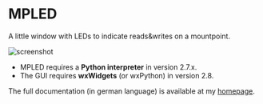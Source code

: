 # MPLED

A little window with LEDs to indicate reads&amp;writes on a mountpoint.

![screenshot](http://dede67.bplaced.net/PhythonScripte/mpled/mpled1.png)

* MPLED requires a **Python interpreter** in version 2.7.x.
* The GUI requires **wxWidgets** (or wxPython) in version 2.8.

The full documentation (in german language) is available at my [homepage](http://dede67.bplaced.net/PhythonScripte/mpled/MPLED.html).
